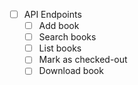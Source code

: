 - [ ] API Endpoints
  - [ ] Add book
  - [ ] Search books
  - [ ] List books
  - [ ] Mark as checked-out
  - [ ] Download book
